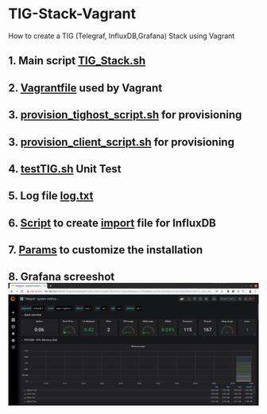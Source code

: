 # TIG-Stack-Vagrant
How to create a TIG (Telegraf, InfluxDB,Grafana) Stack using Vagrant

## 1. Main script <a href=TIG_Stack.sh>TIG_Stack.sh</a>
## 2. <a href=Vagrantfile>Vagrantfile</a> used by Vagrant
## 3. <a href=provision_tighost_script.sh>provision_tighost_script.sh</a> for provisioning
## 3. <a href=provision_client_script.sh>provision_client_script.sh</a> for provisioning
## 4. <a href=testTIG.sh>testTIG.sh</a> Unit Test
## 5. Log file <a href=log.txt>log.txt</a>
## 6. <a href=create_data.sh>Script</a> to create <a href=import>import</a> file for InfluxDB
## 7. <a href=params.sh>Params</a> to customize the installation
## 8. Grafana screeshot <img src=grafana.png>
